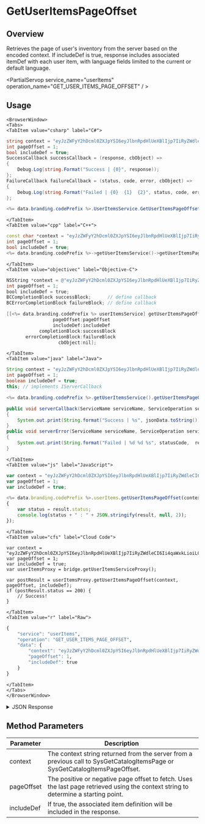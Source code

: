 # GetUserItemsPageOffset
## Overview
Retrieves the page of user's inventory from the server based on the encoded context. If includeDef is true, response includes associated itemDef with each user item, with language fields limited to the current or default language.

<PartialServop service_name="userItems" operation_name="GET_USER_ITEMS_PAGE_OFFSET" / >

## Usage

```mdx-code-block
<BrowserWindow>
<Tabs>
<TabItem value="csharp" label="C#">
```

```csharp
string context = "eyJzZWFyY2hDcml0ZXJpYSI6eyJlbnRpdHlUeXBlIjp7IiRyZWdleCI6Ii4qaWxkLioiLCIkb3B0";
int pageOffset = 1;
bool includeDef = true;
SuccessCallback successCallback = (response, cbObject) =>
{
    Debug.Log(string.Format("Success | {0}", response));
};
FailureCallback failureCallback = (status, code, error, cbObject) =>
{
    Debug.Log(string.Format("Failed | {0}  {1}  {2}", status, code, error));
};

<%= data.branding.codePrefix %>.UserItemsService.GetUserItemsPageOffset(context, pageOffset, includeDef, successCallback, failureCallback);
```

```mdx-code-block
</TabItem>
<TabItem value="cpp" label="C++">
```

```cpp
const char *context = "eyJzZWFyY2hDcml0ZXJpYSI6eyJlbnRpdHlUeXBlIjp7IiRyZWdleCI6Ii4qaWxkLioiLCIkb3B0";
int pageOffset = 1;
bool includeDef = true;
<%= data.branding.codePrefix %>->getUserItemsService()->getUserItemsPageOffset(context, pageOffset, includeDef, this);
```

```mdx-code-block
</TabItem>
<TabItem value="objectivec" label="Objective-C">
```

```objectivec
NSString *context = @"eyJzZWFyY2hDcml0ZXJpYSI6eyJlbnRpdHlUeXBlIjp7IiRyZWdleCI6Ii4qaWxkLioiLCIkb3B0";
int pageOffset = 1;
bool includeDef = true;
BCCompletionBlock successBlock;      // define callback
BCErrorCompletionBlock failureBlock; // define callback

[[<%= data.branding.codePrefix %> userItemsService] getUserItemsPageOffset:context
                 pageOffset:pageOffset
                 includeDef:includeDef
            completionBlock:successBlock
       errorCompletionBlock:failureBlock
                   cbObject:nil];
```

```mdx-code-block
</TabItem>
<TabItem value="java" label="Java">
```

```java
String context = "eyJzZWFyY2hDcml0ZXJpYSI6eyJlbnRpdHlUeXBlIjp7IiRyZWdleCI6Ii4qaWxkLioiLCIkb3B0";
int pageOffset = 1;
boolean includeDef = true;
this; // implements IServerCallback

<%= data.branding.codePrefix %>.getUserItemsService().getUserItemsPageOffset(context, pageOffset, includeDef, this);

public void serverCallback(ServiceName serviceName, ServiceOperation serviceOperation, JSONObject jsonData)
{
    System.out.print(String.format("Success | %s", jsonData.toString()));
}
public void serverError(ServiceName serviceName, ServiceOperation serviceOperation, int statusCode, int reasonCode, String jsonError)
{
    System.out.print(String.format("Failed | %d %d %s", statusCode,  reasonCode, jsonError.toString()));
}
```

```mdx-code-block
</TabItem>
<TabItem value="js" label="JavaScript">
```

```javascript
var context = "eyJzZWFyY2hDcml0ZXJpYSI6eyJlbnRpdHlUeXBlIjp7IiRyZWdleCI6Ii4qaWxkLioiLCIkb3B0";
var pageOffset = 1;
var includeDef = true;

<%= data.branding.codePrefix %>.userItems.getUserItemsPageOffset(context, pageOffset, includeDef, result =>
{
    var status = result.status;
    console.log(status + " : " + JSON.stringify(result, null, 2));
});
```

```mdx-code-block
</TabItem>
<TabItem value="cfs" label="Cloud Code">
```

```cfscript
var context = "eyJzZWFyY2hDcml0ZXJpYSI6eyJlbnRpdHlUeXBlIjp7IiRyZWdleCI6Ii4qaWxkLioiLCIkb3B0";
var pageOffset = 1;
var includeDef = true;
var userItemsProxy = bridge.getUserItemsServiceProxy();

var postResult = userItemsProxy.getUserItemsPageOffset(context, pageOffset, includeDef);
if (postResult.status == 200) {
    // Success!
}
```

```mdx-code-block
</TabItem>
<TabItem value="r" label="Raw">
```

```r
{
	"service": "userItems",
	"operation": "GET_USER_ITEMS_PAGE_OFFSET",
	"data": {
		"context": "eyJzZWFyY2hDcml0ZXJpYSI6eyJlbnRpdHlUeXBlIjp7IiRyZWdleCI6Ii4qaWxkLioiLCIkb3B0",
		"pageOffset": 1,
		"includeDef": true
	}
}
```

```mdx-code-block
</TabItem>
</Tabs>
</BrowserWindow>
```

<details>
<summary>JSON Response</summary>

```json
{
  "data": {
    "context": "eyJzZWFyY2hDcml0ZXJpYSI6eyJnYW1lSWQiOiIyMzQwMyIsInBsYXllcklkIjoiZW4iLCJnaWZ0ZWRUbyI6bnVsbH0sInNvcnRDcml0ZXJpYSI6eyJjcmVhdGVkQXQiOjEsInVwZGF0ZWRBdCI6LTF9LCJwYWdpbmF0aW9uIjp7InJvd3NQZXJQYWdlIjo1MCwicGFnZU51bWJlciI6Mn0sIm9wdGlvbnMiOm51bGx9",
    "results": {
      "count": 0,
      "page": 2,
      "items": [],
      "moreAfter": false,
      "moreBefore": false
    }
  },
  "status": 200
}
```
</details>

## Method Parameters
Parameter | Description
--------- | -----------
context | The context string returned from the server from a previous call to SysGetCatalogItemsPage or SysGetCatalogItemsPageOffset. 
pageOffset | The positive or negative page offset to fetch. Uses the last page retrieved using the context string to determine a starting point. 
includeDef | If true, the associated item definition will be included in the response. 


